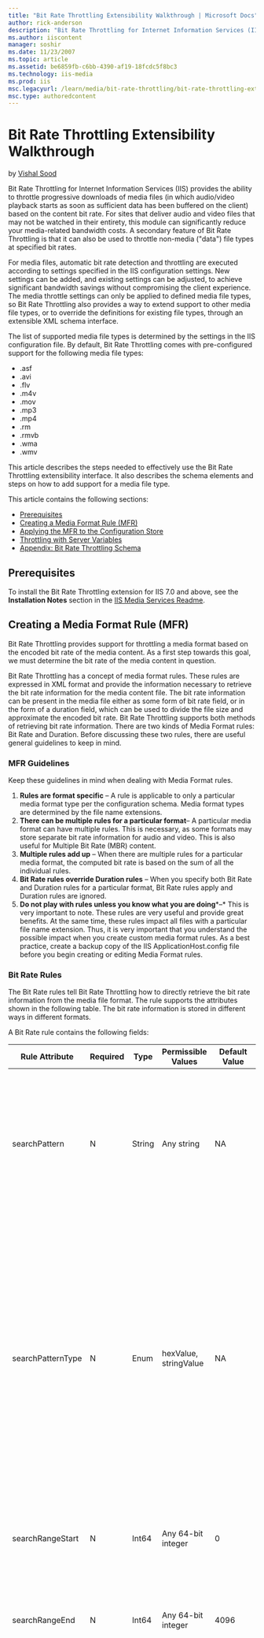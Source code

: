 ```yaml
---
title: "Bit Rate Throttling Extensibility Walkthrough | Microsoft Docs"
author: rick-anderson
description: "Bit Rate Throttling for Internet Information Services (IIS) provides the ability to throttle progressive downloads of media files (in which audio/video playb..."
ms.author: iiscontent
manager: soshir
ms.date: 11/23/2007
ms.topic: article
ms.assetid: be6859fb-c6bb-4390-af19-18fcdc5f8bc3
ms.technology: iis-media
ms.prod: iis
msc.legacyurl: /learn/media/bit-rate-throttling/bit-rate-throttling-extensibility-walkthrough
msc.type: authoredcontent
---
```

Bit Rate Throttling Extensibility Walkthrough
====================
by [Vishal Sood](https://twitter.com/vishalsood)

Bit Rate Throttling for Internet Information Services (IIS) provides the ability to throttle progressive downloads of media files (in which audio/video playback starts as soon as sufficient data has been buffered on the client) based on the content bit rate. For sites that deliver audio and video files that may not be watched in their entirety, this module can significantly reduce your media-related bandwidth costs. A secondary feature of Bit Rate Throttling is that it can also be used to throttle non-media ("data") file types at specified bit rates.

For media files, automatic bit rate detection and throttling are executed according to settings specified in the IIS configuration settings. New settings can be added, and existing settings can be adjusted, to achieve significant bandwidth savings without compromising the client experience. The media throttle settings can only be applied to defined media file types, so Bit Rate Throttling also provides a way to extend support to other media file types, or to override the definitions for existing file types, through an extensible XML schema interface.

The list of supported media file types is determined by the settings in the IIS configuration file. By default, Bit Rate Throttling comes with pre-configured support for the following media file types:

- .asf
- .avi
- .flv
- .m4v
- .mov
- .mp3
- .mp4
- .rm
- .rmvb
- .wma
- .wmv

This article describes the steps needed to effectively use the Bit Rate Throttling extensibility interface. It also describes the schema elements and steps on how to add support for a media file type.

This article contains the following sections:

- [Prerequisites](bit-rate-throttling-extensibility-walkthrough.md#Prerequisites)
- [Creating a Media Format Rule (MFR)](bit-rate-throttling-extensibility-walkthrough.md#Creating)
- [Applying the MFR to the Configuration Store](bit-rate-throttling-extensibility-walkthrough.md#Applying)
- [Throttling with Server Variables](bit-rate-throttling-extensibility-walkthrough.md#Variables)
- [Appendix: Bit Rate Throttling Schema](bit-rate-throttling-extensibility-walkthrough.md#Appendix)

<a id="Prerequisites"></a>

## Prerequisites

To install the Bit Rate Throttling extension for IIS 7.0 and above, see the **Installation Notes** section in the [IIS Media Services Readme](../iis-media-services/iis-media-services-readme.md).

<a id="Creating"></a>

## Creating a Media Format Rule (MFR)

Bit Rate Throttling provides support for throttling a media format based on the encoded bit rate of the media content. As a first step towards this goal, we must determine the bit rate of the media content in question.

Bit Rate Throttling has a concept of media format rules. These rules are expressed in XML format and provide the information necessary to retrieve the bit rate information for the media content file. The bit rate information can be present in the media file either as some form of bit rate field, or in the form of a duration field, which can be used to divide the file size and approximate the encoded bit rate. Bit Rate Throttling supports both methods of retrieving bit rate information. There are two kinds of Media Format rules: Bit Rate and Duration. Before discussing these two rules, there are useful general guidelines to keep in mind.

### MFR Guidelines

Keep these guidelines in mind when dealing with Media Format rules.


1. **Rules are format specific** – A rule is applicable to only a particular media format type per the configuration schema. Media format types are determined by the file name extensions.
2. **There can be multiple rules for a particular format**– A particular media format can have multiple rules. This is necessary, as some formats may store separate bit rate information for audio and video. This is also useful for Multiple Bit Rate (MBR) content.
3. **Multiple rules add up** – When there are multiple rules for a particular media format, the computed bit rate is based on the sum of all the individual rules.
4. **Bit Rate rules override Duration rules** – When you specify both Bit Rate and Duration rules for a particular format, Bit Rate rules apply and Duration rules are ignored.
5. **Do not play with rules unless you know what you are doing***–* This is very important to note. These rules are very useful and provide great benefits. At the same time, these rules impact all files with a particular file name extension. Thus, it is very important that you understand the possible impact when you create custom media format rules. As a best practice, create a backup copy of the IIS ApplicationHost.config file before you begin creating or editing Media Format rules.


### Bit Rate Rules

The Bit Rate rules tell Bit Rate Throttling how to directly retrieve the bit rate information from the media file format. The rule supports the attributes shown in the following table. The bit rate information is stored in different ways in different formats.

A Bit Rate rule contains the following fields:


| Rule Attribute | Required | Type | Permissible Values | Default Value | Description |
| --- | --- | --- | --- | --- | --- |
| searchPattern | N | String | Any string | NA | The search string to locate the bit rate information. The interpretation of searchPattern string depends on the searchPatternType attribute. The searchPattern will only be searched in the search range defined by searchRangeStart and searchRangeEnd. |
| searchPatternType | N | Enum | hexValue, stringValue | NA | The type of the searchPattern – hex or string. **hexValue**: The search pattern represents the actual hex value in the file. For example, if you want to look for string "bitrate" in the file, you need to set searchPattern to "62697472617465" ("0x62" is 'b', "0x69" is 'i' and so on). **stringValue**: The search pattern represents the string value to be searched. Only ASCII characters are allowed here and it is case-sensitive. For example, if you want to look for string "bitrate" in the file, you need to set searchPattern to "bitrate". |
| searchRangeStart | N | Int64 | Any 64-bit integer | 0 | The start offset for the search relative to the beginning of the file or the end of the file (Also see "searchFrom"). This should be a positive number only. |
| searchRangeEnd | N | Int64 | Any 64-bit integer | 4096 | The end offset for the search relative to the beginning of the file or the end of the file (Also see "searchFrom"). This should be a positive number only. |
| searchFrom | N | Enum | beginning, end, both | beginning | Specifies the search direction relative to the file. **beginning**: This is for forward search. This means the search is calculated from the beginning of the file. For example, if you want to search for data in the first 1000 bytes in the file, you set searchRangeStart to 0 and searchRangeEnd to 1000 with searchFrom being "beginning". **end:** This is for backward search. This means the search is started from the end of the file towards the beginning. For example, if you want to search for data in the last 1000 bytes in the file, you set searchRangeStart to 0 and searchRangeEnd to 1000 with searchFrom being "end". **both:** means the search will be executed both from the beginning of the file and the end of the file. For example, if you set searchRangeStart to 0 and searchRangeEnd to 1000 with searchFrom being "both", it will first search through the first 1000 bytes of the file and then search through the last 1000 bytes of the file. Note that if the search in the beginning of the file succeeded, the module would skip the search from the end of the file. |
| dataOffset | N | Uint | Any unsigned integer | 0 | The offset bit from the search location. If the searchPattern is specified, this value would specify the offset from the end of the search pattern. |
| dataType | Y | Enum | uint16, uint32, float, double | NA | The type of the data located at the dataOffset (see dataOffset above). **unit16**: 16-bit unsigned **uint32**: 32-bit unsigned **float**: 32-bit single point float **double**: 64-bit double point double |
| endianness | N | Enum | bigEndian, littleEndian | bigEndian | The byte order. |
| unitBitPerSecond | N | Uint | Any unsigned integer | 1 | The bit rate multiplier. For example, a value of **1** means the bit rate data is expressed in bits per second (bps), while a value of **1000** for this parameter means the bit rate data is expressed in kilobits per second (kbps). |


**Table 1: Bit Rate Rule attributes**

Here are some examples of the bit rate rules:


[!code-xml[Main](bit-rate-throttling-extensibility-walkthrough/samples/sample1.xml)]


### Duration Rules

Duration rules are similar to the Bit Rate rules, but the value obtained from the media file depicts the duration of the content rather than the bit rate. In terms of the attributes, Duration rules are also similar to the Bit Rate rules, with just one difference. In the case of Duration rule, we do not have a **unitBitPerSecond** attribute; the unit is instead determined by the **timeScale** element. The **timeScale** element essentially specifies the unit of the Duration field and can also be searched and obtained from the file, just as it is possible with Duration and Bit Rate. Alternatively, **timeScale** could also be a constant value specified by the **constScale** attribute.

There are two parts to a Duration rule: **duration** and **timeScale**.


- **duration** – This sub-rule contains all the information to determine the duration value for a media format, in units of time.
- **timeScale**– This sub-rule contains all the information to determine the units of time in which **duration** is expressed, which can then be used as a multiplier to convert the search results of the duration rule into seconds.


These two parts are represented as separate elements in the schema. The element attributes are defined in following tables.


| Rule Attribute | Required | Type | Permissible Values | Default Value | Description |
| --- | --- | --- | --- | --- | --- |
| searchPattern | N | String | Any string | NA | The search string to locate the duration information. The interpretation of searchPattern string depends on the searchPatternType attribute. |
| searchPatternType | N | Enum | hexValue, stringValue | NA | The type of the searchPattern – hex or string. **hexValue**: The search pattern represents the actual hex value in the file. **stringValue**: The search pattern represents the string value to be searched. Only ASCII characters are allowed here and it is case-sensitive. |
| searchRangeStart | N | Int64 | Any 64-bit integer | 0 | The start offset for the search relative to the beginning of the file or the end of the file (also see "searchFrom"). |
| searchRangeEnd | N | Int64 | Any 64-bit integer | 4096 | The end offset for the search relative to the beginning of the file or the end of the file (see "searchFrom"). |
| searchFrom | N | Enum | beginning, end, both | beginning | Specifies the search direction relative to the file. **beginning**: This is for forward search. This means the search is calculated from the beginning of the file. For example, if you want to search for data in the first 1000 bytes in the file, you set searchRangeStart to 0 and searchRangeEnd to 1000 with searchFrom being "beginning". **end:** This is for backward search. This means the search is started from the end of the file towards the beginning. For example, if you want to search for data in the last 1000 bytes in the file, you set searchRangeStart to 0 and searchRangeEnd to 1000 with searchFrom being "end". **both:** means the search will be executed both from the beginning of the file and the end of the file. For example, if you set searchRangeStart to 0 and searchRangeEnd to 1000 with searchFrom being "both", it will first search through the first 1000 bytes of the file and then search through the last 1000 bytes of the file. Note that if the search in the beginning of the file succeeded, the module would skip the search from the end of the file. |
| dataOffset | N | Uint | Any unsigned integer | 0 | The offset bit from the search location. If the searchPattern is specified, this value would specify the offset from the end of the search pattern. |
| dataType | Y | Enum | uint16, uint32, float, double | NA | The type of the data located at the dataOffset (see dataOffset above). **unit16**: 16-bit unsigned; **uint32**: 32-bit unsigned **float**: 32-bit single point float **double**: 64 -bit double point double |
| endianness | N | Enum | bigEndian, littleEndian | bigEndian | The byte order. |


**Table 2: Duration Element attributes**


| Rule Attribute | Required | Type | Permissible Values | Default Value | Description |
| --- | --- | --- | --- | --- | --- |
| constScale | N | Uint | Any unsigned integer | 0 | Specifies whether to use a constant **timeScale** for all files of this type, or whether to calculate the **timeScale** for each file of this type. If any non-zero value is specified for this attribute, then all the other attributes will be ignored and this would be taken as the **timeScale**. The specified number would then be used as a multiplier to convert the duration data into seconds. For example, if the parsed number from the "duration" element will stand for milliseconds in all files of this type, the timeScale should be specified as 1000. |
| searchPattern | N | String | Any string | NA | The search string to locate the time scale information. The interpretation of searchPattern string depends on the searchPatternType attribute. |
| searchPatternType | N | Enum | hexValue, stringValue | NA | The type of the searchPattern – hex or string. **hexValue**: The search pattern represents the actual hex value in the file. **stringValue**: The search pattern represents the string value to be searched. Only ASCII characters are allowed here and it is case-sensitive. |
| searchRangeStart | N | Int64 | Any 64-bit integer | 0 | The start offset for the search relative to the beginning of the file or the end of the file (also see "searchFrom"). |
| searchRangeEnd | N | Int64 | Any 64-bit integer | 4096 | The end offset for the search relative to the beginning of the file or the end of the file (see "searchFrom"). |
| searchFrom | N | Enum | beginning, end, both | beginning | This specifies the search direction relative to the file. **beginning**: This is for forward search. This means the search is calculated from the beginning of the file. For example, if you want to search for data in the first 1000 bytes in the file, you set searchRangeStart to 0 and searchRangeEnd to 1000 with searchFrom being "beginning". **end:** This is for backward search. This means the search is started from the end of the file towards the beginning. For example, if you want to search for data in the last 1000 bytes in the file, you set searchRangeStart to 0 and searchRangeEnd to 1000 with searchFrom being "end". **both:** means the search will be executed both from the beginning of the file and the end of the file. For example, if you set searchRangeStart to 0 and searchRangeEnd to 1000 with searchFrom being "both", it will first search through the first 1000 bytes of the file and then search through the last 1000 bytes of the file. Note that if the search in the beginning of the file succeeded, the module would skip the search from the end of the file. |
| dataOffset | N | Uint | Any unsigned integer | 0 | The offset bit from the search location. If the searchPattern is specified, this value would specify the offset from the end of the search pattern. |
| dataType | Y | Enum | uint16, uint32, float, double | NA | The type of the data located at the dataOffset (see dataOffset above). **unit16**: 16-bit unsigned; **uint32**: 32-bit unsigned **float**: 32-bit single point float **double**: 64-bit double point double |
| endianness | N | Enum | bigEndian, littleEndian | bigEndian | The byte order. |


**Table 3: timeScale attributes**

Here are some examples of Duration rules:


[!code-xml[Main](bit-rate-throttling-extensibility-walkthrough/samples/sample2.xml)]

<a id="Applying"></a>

## Applying the MFR to the Configuration Store

These rules are stored in the IIS configuration file ApplicationHost.config. After you create rules to support additional media formats, they must be added to the ApplicationHost.config file. There are two recommended ways to do this:

### Manual Edit


1. Using a text editor, open the file located under your IIS install root directory (%*windir*%\system32\inetsrv\config\ApplicationHost.config).
2. Locate the media formats section under the System.webserver -&gt; media section.
3. Manually add the new media format rule (&lt;add&gt; …. &lt;/add&gt;) just before the &lt;/mediaformats&gt; tag in the file.


### AppCmd

Add the rule using AppCmd.exe. For example, add the following rule:


[!code-xml[Main](bit-rate-throttling-extensibility-walkthrough/samples/sample3.xml)]


The AppCmd commands then look like:


[!code-console[Main](bit-rate-throttling-extensibility-walkthrough/samples/sample4.cmd)]

<a id="Variables"></a>

## Throttling with Server Variables

In certain circumstances, it may be desirable or necessary to programmatically specify an explicit throttling rate on a per-request basis. This can be achieved by setting the server variables described in this section via the SetServerVariable method. The values in the server variables override the config for the particular response they are specified for.

### Server Variables

- **ResponseThrottler-Enabled** - Enables/Disables throttling for the particular request. A value of **0** indicates disabled while any other value means Bit Rate Throttling is enabled.
- **ResponseThrottler-InitialSendSize** - The initial send size, specified in kilobytes (KB), that is initially sent to the client at an unthrottled rate to provide the Fast Start experience. This can be used together with ***ResponseThrottler-Rate***.
- **ResponseThrottler-Rate**- The throttle rate, specified in kilobits per second (kbps), at which the response will be throttled after any specified Fast Start burst is delivered. This may be used together with ***ResponseThrottler-InitialSendSize***.
- **ResponseThrottler-FileExtension** - A string that specifies the file name extension for the request (for example, ***wmv***). This must be specified along with ***ResponseThrottler-EncodedBitRateKbps***. This is applicable for media responses only.
- **ResponseThrottler-EncodedBitRateKbps -** The encoded bit rate for the content being served in the response (for example, 1000). This must be specified along with ***ResponseThrottler-FileExtension.*** This is applicable to media responses only.
- **ResponseThrottler-ThrottleRatePercentage** - Specifies the throttle rate, in percent. to be applied to the request (for example, 110). This is applicable for media responses only. This may be used together with ***ResponseThrottler-InitialBufferTimeSeconds.***
- **ResponseThrottler-InitialBufferTimeSeconds** - Specifies the initial buffer time during which the response in unthrottled for fast startup (for example, 20). This is applicable for media responses only. This may be used together with ***ResponseThrottler-ThrottleRatePercentage***.

> [!NOTE]
> For any of the server variables to work, Bit Rate Throttling must be enabled.

### Precendence Order

A throttle rate specified via SetServerVariable overrides any throttling values already set in the ApplicationHost.config or web.config files. However, the new throttle rate is still subject to the Maximum Throttle Rate value (if specified). Again, a throttle rate specified via SetServerVariable is per-request only. The rate is not be persisted across requests.

The precedence order is in the following sequence:

1. If Bit Rate Throttling is disabled, none of the server variables apply.
2. If **ResponseThrottler-Enabled** has a value of **0**, none of the other server variables are considered and response goes unthrottled. All values other than **0** for this variable mean throttling is enabled for the response.
3. When **ResponseThrottler-Rate** is specified, it is used as the throttle rate for the request. The variable **ResponseThrottler-InitialSendSize** may be additionally specified and used. All other variables below are not evaluated when these are specified.
4. When **ResponseThrottler-Rate** is not specified, other media-specific variables may be specified in the following order:

    1. **ResponseThrottler-FileExtension** and **ResponseThrottler-EncodedBitRateKbps** must be specified together. This overrides content detection in Bit Rate Throttling. The file name extensions are used to look up the rules from the config and encoded bit rate is used when computing throttle rate.
    2. When **ResponseThrottler-ThrottleRatePercentage** is specified, it is used and value in the config is disabled. In addition, **ResponseThrottler-InitialBufferTimeSeconds** may be used to specify the Fast Start interval.
5. When none of the server variables are present, the stored configuration is used to determine throttling behavior.

### Setting the Server Variables Programmatically

To control the Bit Rate Throttling dynamically, you can use either C++ or managed code:

1. Build an IIS module, which is similar to the ISAPI filter in previous IIS versions. Use a module if you want programmatic throttling to apply to some or all requests based on arbitrary rules.
2. Build an IIS handler, which is similar to the ISAPI extension in previous IIS versions. Use a handler if you want programmatic throttling to apply only to requests for a specific URL or file type.

If you want to write a module with managed code, use the **HttpRequest.ServerVariables** property. The module would look something like the following code sample, where:

- In **BeginRequest**, you would read the **app.Context.Request.PhysicalPath** to determine the appropriate throttling rate, probably based on the file type.
- "foo" is either **ResponseThrottler-InitialSendSize** or **ResponseThrottler-Rate**.
- "bar" is the corresponding initial send size or throttling rate respectively (for example, 6000 or 300).


[!code-csharp[Main](bit-rate-throttling-extensibility-walkthrough/samples/sample5.cs)]


For C++, the API is similar, but you build a CHttpModule using the **IHttpContext::SetServerVariable** method. If you are building a managed handler, use the **System.Web.IHttpHandler** interface to produce an HTTP response for the specific content you want to throttle.

For performance, using C++ is recommended, because this will likely save you some unnecessary managed code transitions. However, in terms of simplicity, building the managed code module requires very little code and no compilation – just save it inside the %*systemdrive*%\inetpub\wwwroot\App\_Code directory.

<a id="Appendix"></a>

## Appendix: Bit Rate Throttling Schema

The following is the schema for specifying the Bit Rate Rules and Duration Rules:


[!code-xml[Main](bit-rate-throttling-extensibility-walkthrough/samples/sample6.xml)]